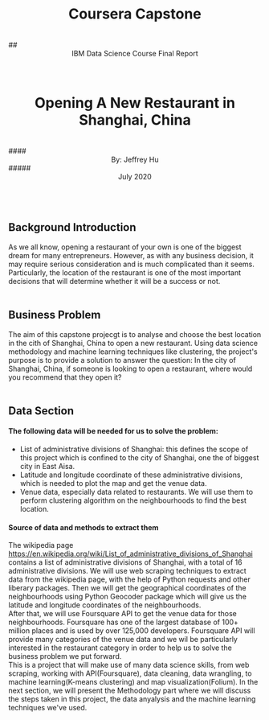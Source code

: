 # <center>Coursera Capstone </center>
<br>
## <center>IBM Data Science Course Final Report </center>
<br>
<br>

# <center>Opening A New Restaurant in Shanghai, China</center>
<br>
#### <center>By: Jeffrey Hu</center>
##### <center>July 2020</center>
<br>
<br>
<br>

## Background Introduction
As we all know, opening a restaurant of your own is one of the biggest dream for many entrepreneurs. However, as with any business decision, it may require serious consideration and is much complicated than it seems. Particularly, the location of the restaurant is one of the most important decisions that will determine whether it will be a success or not.  
<br>  

## Business Problem
The aim of this capstone projecgt is to analyse and choose the best location in the cith of Shanghai, China to open a new restaurant. Using data science methodology and machine learning techniques like clustering, the project's purpose is to provide a solution to answer the question: In the city of Shanghai, China, if someone is looking to open a restaurant, where would you recommend that they open it?  
<br>

## Data Section
#### The following data will be needed for us to solve the problem:  
* List of administrative divisions of Shanghai: this defines the scope of this project which is confined to the city of Shanghai, one the of biggest city in East Aisa.
* Latitude and longitude coordinate of these administrative divisions, which is needed to plot the map and get the venue data.
* Venue data, especially data related to restaurants. We will use them to perform clustering algorithm on the neighbourhoods to find the best location.

#### Source of data and methods to extract them
The wikipedia page <https://en.wikipedia.org/wiki/List_of_administrative_divisions_of_Shanghai> contains a list of administrative divisions of Shanghai, with a total of 16 administrative divisions. We will use web scraping techniques to extract data from the wikipedia page, with the help of Python requests and other liberary packages. Then we will get the geographical coordinates of the neighbourhoods using Python Geocoder package which will give us the latitude and longitude coordinates of the neighbourhoods.  
After that, we will use Foursquare API to get the venue data for those neighbourhoods. Foursquare has one of the largest database of 100+ million places and is used by over 125,000 developers. Foursquare API will provide many categories of the venue data and we wil be particularly interested in the restaurant category in order to help us to solve the business problem we put forward.  
This is a project that will make use of many data science skills, from web scraping, working with API(Foursquare), data cleaning, data wrangling, to machine learning(K-means clustering) and map visualization(Folium). In the next section, we will present the Methodology part where we will discuss the steps taken in this project, the data anyalysis and the machine learning techniques we've used. 








 









